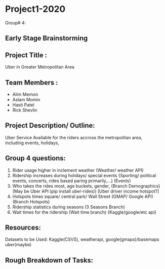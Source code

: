 # Project1-2020

Group# 4: 

Early Stage Brainstorming
-------------------------

Project Title :   
---------------
Uber in Greater Metropolitan Area

Team Members  : 
---------------
- Alim Memon
- Aslam Momin
- Hasti Patel
- Rick Shevlin


Project Description/ Outline:
------------------------------
Uber Service Available for the riders accross the metropolitan area, including events, holidays, 

Group 4 questions:
-------------------
1. Rider usage higher in inclement weather (Weather/ weather API)
2. Ridership increases during holidays/ special events {Sporting/ political events, concerts, rides based paring primarily,...} (Events)
3. Who takes the rides most, age buckets, gender, {Branch Demographics} (May be Uber API (pip install uber-rides)) [Uber driver income hotspot?]
4. Hotspots times square/ central park/ Wall Street (GMAP/ Google API) (Branch Hotspots)
5. Ridership statistics during seasons (3 Seasons Branch)
6. Wait times for the ridership (Wait time branch) {Kaggle/google/etc api}

Resources:
----------
Datasets to be Used: Kaggle(CSVS), weatherapi, google(gmaps)/basemaps uber(maybe)

Rough Breakdown of Tasks:
-------------------------

